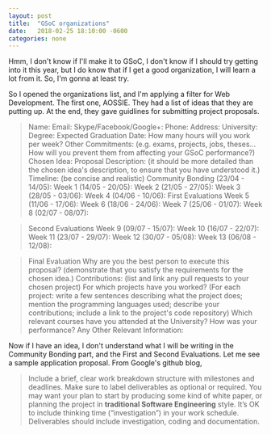 ```yaml
---
layout: post
title:  "GSoC organizations"
date:   2018-02-25 18:10:00 -0600
categories: none
---
```

Hmm, I don't know if I'll make it to GSoC, I don't know if I should try getting into it this year,
but I do know that if I get a good organization, I will learn a lot from it. So, I'm gonna at least try.

So I opened the organizations list, and I'm applying a filter for Web Development.
The first one, AOSSIE.
They had a list of ideas that they are putting up. At the end, they gave guidlines for submitting project proposals.

>Name: Email: Skype/Facebook/Google+: Phone: Address: University: Degree: Expected Graduation Date: How many hours will you work per week? Other Commitments: (e.g. exams, projects, jobs, theses... How will you prevent them from affecting your GSoC performance?)
>Chosen Idea:
>Proposal Description: (it should be more detailed than the chosen idea's description, to ensure that you have understood it.)
>Timeline: (be concise and realistic)
>Community Bonding (23/04 - 14/05):
 Week 1 (14/05 - 20/05):
 Week 2 (21/05 - 27/05):
 Week 3 (28/05 - 03/06):
 Week 4 (04/06 - 10/06):
>First Evaluations
 Week 5 (11/06 - 17/06):
 Week 6 (18/06 - 24/06):
 Week 7 (25/06 - 01/07):
 Week 8 (02/07 - 08/07):

>Second Evaluations
 Week 9 (09/07 - 15/07):
 Week 10 (16/07 - 22/07):
 Week 11 (23/07 - 29/07):
 Week 12 (30/07 - 05/08):
 Week 13 (06/08 - 12/08):

>Final Evaluation
>Why are you the best person to execute this proposal? (demonstrate that you satisfy the requirements for the chosen idea.)
>Contributions: (list and link any pull requests to your chosen project)
>For which projects have you worked? (For each project: write a few sentences describing what the project does; mention the programming languages used; describe your contributions; include a link to the project's code repository)
>Which relevant courses have you attended at the University? How was your performance?
>Any Other Relevant Information:

Now if I have an idea, I don't understand what I will be writing in the Community Bonding part, and the First and Second Evaluations.
Let me see a sample application proposal.
From Google's github blog,

> Include a brief, clear work breakdown structure with milestones and deadlines.
Make sure to label deliverables as optional or required. You may want your plan to start by producing some kind of white paper,
or planning the project in **traditional Software Engineering** style. It’s OK to include thinking time (“investigation”) in your work schedule.
Deliverables should include investigation, coding and documentation.
